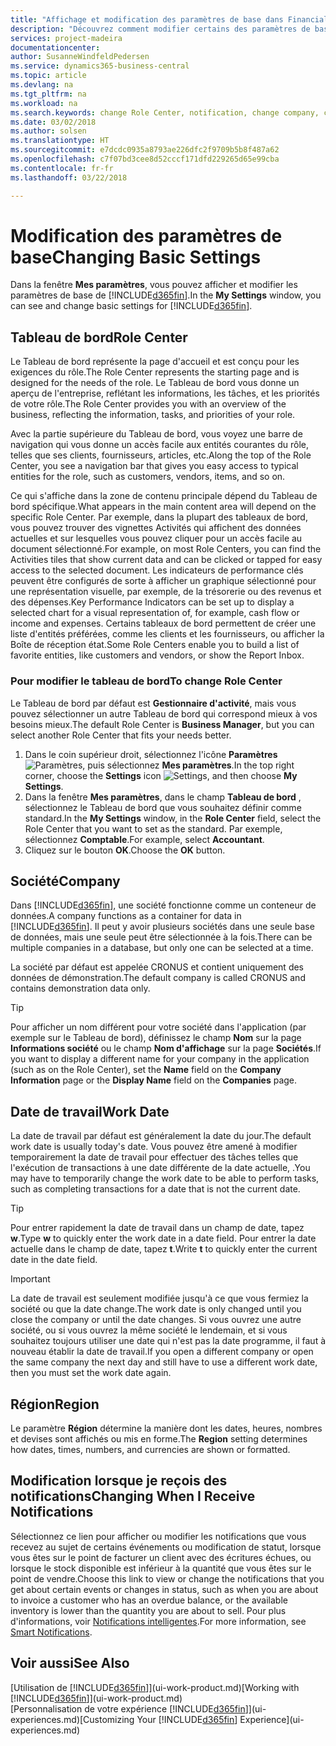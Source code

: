 ```yaml
---
title: "Affichage et modification des paramètres de base dans Financials| Microsoft Docs"
description: "Découvrez comment modifier certains des paramètres de base de Financials, par exemple, le Tableau de bord, la société, ou la date de travail."
services: project-madeira
documentationcenter: 
author: SusanneWindfeldPedersen
ms.service: dynamics365-business-central
ms.topic: article
ms.devlang: na
ms.tgt_pltfrm: na
ms.workload: na
ms.search.keywords: change Role Center, notification, change company, change work date
ms.date: 03/02/2018
ms.author: solsen
ms.translationtype: HT
ms.sourcegitcommit: e7dcdc0935a8793ae226dfc2f9709b5b8f487a62
ms.openlocfilehash: c7f07bd3cee8d52cccf171dfd229265d65e99cba
ms.contentlocale: fr-fr
ms.lasthandoff: 03/22/2018

---
```

# <a name="changing-basic-settings"></a><span data-ttu-id="99007-103">Modification des paramètres de base</span><span class="sxs-lookup"><span data-stu-id="99007-103">Changing Basic Settings</span></span>
<span data-ttu-id="99007-104">Dans la fenêtre **Mes paramètres**, vous pouvez afficher et modifier les paramètres de base de [!INCLUDE[d365fin](includes/d365fin_md.md)].</span><span class="sxs-lookup"><span data-stu-id="99007-104">In the **My Settings** window, you can see and change basic settings for [!INCLUDE[d365fin](includes/d365fin_md.md)].</span></span>  

## <a name="role-center"></a><span data-ttu-id="99007-105">Tableau de bord</span><span class="sxs-lookup"><span data-stu-id="99007-105">Role Center</span></span>
<span data-ttu-id="99007-106">Le Tableau de bord représente la page d'accueil et est conçu pour les exigences du rôle.</span><span class="sxs-lookup"><span data-stu-id="99007-106">The Role Center represents the starting page and is designed for the needs of the role.</span></span> <span data-ttu-id="99007-107">Le Tableau de bord vous donne un aperçu de l'entreprise, reflétant les informations, les tâches, et les priorités de votre rôle.</span><span class="sxs-lookup"><span data-stu-id="99007-107">The Role Center provides you with an overview of the business, reflecting the information, tasks, and priorities of your role.</span></span>

<span data-ttu-id="99007-108">Avec la partie supérieure du Tableau de bord, vous voyez une barre de navigation qui vous donne un accès facile aux entités courantes du rôle, telles que ses clients, fournisseurs, articles, etc.</span><span class="sxs-lookup"><span data-stu-id="99007-108">Along the top of the Role Center, you see a navigation bar that gives you easy access to typical entities for the role, such as customers, vendors, items, and so on.</span></span>

<span data-ttu-id="99007-109">Ce qui s'affiche dans la zone de contenu principale dépend du Tableau de bord spécifique.</span><span class="sxs-lookup"><span data-stu-id="99007-109">What appears in the main content area will depend on the specific Role Center.</span></span> <span data-ttu-id="99007-110">Par exemple, dans la plupart des tableaux de bord, vous pouvez trouver des vignettes Activités qui affichent des données actuelles et sur lesquelles vous pouvez cliquer pour un accès facile au document sélectionné.</span><span class="sxs-lookup"><span data-stu-id="99007-110">For example, on most Role Centers, you can find the Activities tiles that show current data and can be clicked or tapped for easy access to the selected document.</span></span> <span data-ttu-id="99007-111">Les indicateurs de performance clés peuvent être configurés de sorte à afficher un graphique sélectionné pour une représentation visuelle, par exemple, de la trésorerie ou des revenus et des dépenses.</span><span class="sxs-lookup"><span data-stu-id="99007-111">Key Performance Indicators can be set up to display a selected chart for a visual representation of, for example, cash flow or income and expenses.</span></span> <span data-ttu-id="99007-112">Certains tableaux de bord permettent de créer une liste d'entités préférées, comme les clients et les fournisseurs, ou afficher la Boîte de réception état.</span><span class="sxs-lookup"><span data-stu-id="99007-112">Some Role Centers enable you to build a list of favorite entities, like customers and vendors, or show the Report Inbox.</span></span>

### <a name="to-change-role-center"></a><span data-ttu-id="99007-113">Pour modifier le tableau de bord</span><span class="sxs-lookup"><span data-stu-id="99007-113">To change Role Center</span></span>
<span data-ttu-id="99007-114">Le Tableau de bord par défaut est **Gestionnaire d'activité**, mais vous pouvez sélectionner un autre Tableau de bord qui correspond mieux à vos besoins mieux.</span><span class="sxs-lookup"><span data-stu-id="99007-114">The default Role Center is **Business Manager**, but you can select another Role Center that fits your needs better.</span></span>
1. <span data-ttu-id="99007-115">Dans le coin supérieur droit, sélectionnez l'icône **Paramètres** ![Paramètres](media/ui-experience/settings_icon_small.png "Icône Paramètres du tableau de bord"), puis sélectionnez **Mes paramètres**.</span><span class="sxs-lookup"><span data-stu-id="99007-115">In the top right corner, choose the **Settings** icon ![Settings](media/ui-experience/settings_icon_small.png "Settings icon for role center"), and then choose **My Settings**.</span></span>
2. <span data-ttu-id="99007-116">Dans la fenêtre **Mes paramètres**, dans le champ **Tableau de bord** , sélectionnez le Tableau de bord que vous souhaitez définir comme standard.</span><span class="sxs-lookup"><span data-stu-id="99007-116">In the **My Settings** window, in the **Role Center** field, select the Role Center that you want to set as the standard.</span></span> <span data-ttu-id="99007-117">Par exemple, sélectionnez **Comptable**.</span><span class="sxs-lookup"><span data-stu-id="99007-117">For example, select **Accountant**.</span></span>
3. <span data-ttu-id="99007-118">Cliquez sur le bouton **OK**.</span><span class="sxs-lookup"><span data-stu-id="99007-118">Choose the **OK** button.</span></span>

## <a name="company"></a><span data-ttu-id="99007-119">Société</span><span class="sxs-lookup"><span data-stu-id="99007-119">Company</span></span>
<span data-ttu-id="99007-120">Dans [!INCLUDE[d365fin](includes/d365fin_md.md)], une société fonctionne comme un conteneur de données.</span><span class="sxs-lookup"><span data-stu-id="99007-120">A company functions as a container for data in [!INCLUDE[d365fin](includes/d365fin_md.md)].</span></span> <span data-ttu-id="99007-121">Il peut y avoir plusieurs sociétés dans une seule base de données, mais une seule peut être sélectionnée à la fois.</span><span class="sxs-lookup"><span data-stu-id="99007-121">There can be multiple companies in a database, but only one can be selected at a time.</span></span>

<span data-ttu-id="99007-122">La société par défaut est appelée CRONUS et contient uniquement des données de démonstration.</span><span class="sxs-lookup"><span data-stu-id="99007-122">The default company is called CRONUS and contains demonstration data only.</span></span>

> [!TIP]  
>   <span data-ttu-id="99007-123">Pour afficher un nom différent pour votre société dans l'application (par exemple sur le Tableau de bord), définissez le champ **Nom** sur la page **Informations société** ou le champ **Nom d'affichage** sur la page **Sociétés**.</span><span class="sxs-lookup"><span data-stu-id="99007-123">If you want to display a different name for your company in the application (such as on the Role Center), set the **Name** field on the **Company Information** page or the **Display Name** field on the **Companies** page.</span></span>  

## <a name="work-date"></a><span data-ttu-id="99007-124">Date de travail</span><span class="sxs-lookup"><span data-stu-id="99007-124">Work Date</span></span>
<span data-ttu-id="99007-125">La date de travail par défaut est généralement la date du jour.</span><span class="sxs-lookup"><span data-stu-id="99007-125">The default work date is usually today's date.</span></span> <span data-ttu-id="99007-126">Vous pouvez être amené à modifier temporairement la date de travail pour effectuer des tâches telles que l'exécution de transactions à une date différente de la date actuelle, .</span><span class="sxs-lookup"><span data-stu-id="99007-126">You may have to temporarily change the work date to be able to perform tasks, such as completing transactions for a date that is not the current date.</span></span>

> [!TIP]  
>   <span data-ttu-id="99007-127">Pour entrer rapidement la date de travail dans un champ de date, tapez **w**.</span><span class="sxs-lookup"><span data-stu-id="99007-127">Type **w** to quickly enter the work date in a date field.</span></span> <span data-ttu-id="99007-128">Pour entrer la date actuelle dans le champ de date, tapez **t**.</span><span class="sxs-lookup"><span data-stu-id="99007-128">Write **t** to quickly enter the current date in the date field.</span></span>

> [!IMPORTANT]  
>   <span data-ttu-id="99007-129">La date de travail est seulement modifiée jusqu'à ce que vous fermiez la société ou que la date change.</span><span class="sxs-lookup"><span data-stu-id="99007-129">The work date is only changed until you close the company or until the date changes.</span></span> <span data-ttu-id="99007-130">Si vous ouvrez une autre société, ou si vous ouvrez la même société le lendemain, et si vous souhaitez toujours utiliser une date qui n'est pas la date programme, il faut à nouveau établir la date de travail.</span><span class="sxs-lookup"><span data-stu-id="99007-130">If you open a different company or open the same company the next day and still have to use a different work date, then you must set the work date again.</span></span>

## <a name="region"></a><span data-ttu-id="99007-131">Région</span><span class="sxs-lookup"><span data-stu-id="99007-131">Region</span></span>
<span data-ttu-id="99007-132">Le paramètre **Région** détermine la manière dont les dates, heures, nombres et devises sont affichés ou mis en forme.</span><span class="sxs-lookup"><span data-stu-id="99007-132">The **Region** setting determines how dates, times, numbers, and currencies are shown or formatted.</span></span>   

## <a name="changing-when-i-receive-notifications"></a><span data-ttu-id="99007-133">Modification lorsque je reçois des notifications</span><span class="sxs-lookup"><span data-stu-id="99007-133">Changing When I Receive Notifications</span></span>
<span data-ttu-id="99007-134">Sélectionnez ce lien pour afficher ou modifier les notifications que vous recevez au sujet de certains événements ou modification de statut, lorsque vous êtes sur le point de facturer un client avec des écritures échues, ou lorsque le stock disponible est inférieur à la quantité que vous êtes sur le point de vendre.</span><span class="sxs-lookup"><span data-stu-id="99007-134">Choose this link to view or change the notifications that you get about certain events or changes in status, such as when you are about to invoice a customer who has an overdue balance, or the available inventory is lower than the quantity you are about to sell.</span></span> <span data-ttu-id="99007-135">Pour plus d'informations, voir [Notifications intelligentes](ui-smart-notifications.md).</span><span class="sxs-lookup"><span data-stu-id="99007-135">For more information, see [Smart Notifications](ui-smart-notifications.md).</span></span>

## <a name="see-also"></a><span data-ttu-id="99007-136">Voir aussi</span><span class="sxs-lookup"><span data-stu-id="99007-136">See Also</span></span>
<span data-ttu-id="99007-137">[Utilisation de [!INCLUDE[d365fin](includes/d365fin_md.md)]](ui-work-product.md)</span><span class="sxs-lookup"><span data-stu-id="99007-137">[Working with [!INCLUDE[d365fin](includes/d365fin_md.md)]](ui-work-product.md)</span></span>  
<span data-ttu-id="99007-138">[Personnalisation de votre expérience [!INCLUDE[d365fin](includes/d365fin_md.md)]](ui-experiences.md)</span><span class="sxs-lookup"><span data-stu-id="99007-138">[Customizing Your [!INCLUDE[d365fin](includes/d365fin_md.md)] Experience](ui-experiences.md)</span></span>  

